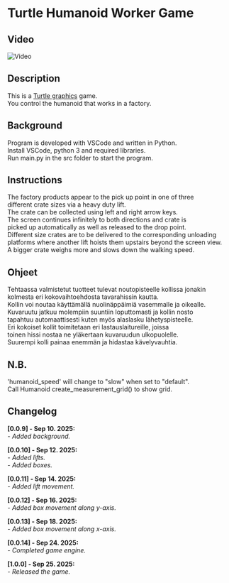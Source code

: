 # Turtle Humanoid Worker Game

## Video

![Video](video_2.gif)

## Description

This is a [Turtle graphics](https://docs.python.org/3/library/turtle.html)
game.<br />
You control the humanoid that works in a factory.<br />

## Background

Program is developed with VSCode and written in Python.<br />
Install VSCode, python 3 and required libraries.<br />
Run main.py in the src folder to start the program.<br />

## Instructions

The factory products appear to the pick up point in one of three<br />
different crate sizes via a heavy duty lift.<br />
The crate can be collected using left and right arrow keys.<br />
The screen continues infinitely to both directions and crate is<br />
picked up automatically as well as released to the drop point.<br />
Different size crates are to be delivered to the corresponding unloading<br />
platforms where another lift hoists them upstairs beyond the screen view.<br />
A bigger crate weighs more and slows down the walking speed.

## Ohjeet

Tehtaassa valmistetut tuotteet tulevat noutopisteelle kollissa jonakin<br />
kolmesta eri kokovaihtoehdosta tavarahissin kautta.<br />
Kollin voi noutaa käyttämällä nuolinäppäimiä vasemmalle ja oikealle.<br />
Kuvaruutu jatkuu molempiin suuntiin loputtomasti ja kollin nosto<br />
tapahtuu automaattisesti kuten myös alaslasku lähetyspisteelle.<br />
Eri kokoiset kollit toimitetaan eri lastauslaitureille, joissa<br />
toinen hissi nostaa ne yläkertaan kuvaruudun ulkopuolelle.<br />
Suurempi kolli painaa enemmän ja hidastaa kävelyvauhtia.

## N.B.

'humanoid_speed' will change to "slow" when set to "default".<br />
Call Humanoid create_measurement_grid() to show grid.<br />

## Changelog

**[0.0.9] - Sep 10. 2025:**<br />
_- Added background._<br />

**[0.0.10] - Sep 12. 2025:**<br />
_- Added lifts._<br />
_- Added boxes._<br />

**[0.0.11] - Sep 14. 2025:**<br />
_- Added lift movement._<br />

**[0.0.12] - Sep 16. 2025:**<br />
_- Added box movement along y-axis._<br />

**[0.0.13] - Sep 18. 2025:**<br />
_- Added box movement along x-axis._<br />

**[0.0.14] - Sep 24. 2025:**<br />
_- Completed game engine._<br />

**[1.0.0] - Sep 25. 2025:**<br />
_- Released the game._<br />
